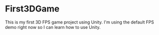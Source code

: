 # First3DGame

This is my first 3D FPS game project using Unity. I'm using the default FPS demo right now so I can learn how to use Unity.
